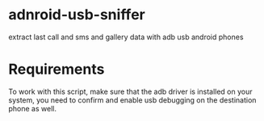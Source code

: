 # adnroid-usb-sniffer
extract last call and sms and gallery data with adb usb android phones
# Requirements
To work with this script, make sure that the adb driver is installed on your system, you need to confirm and enable usb debugging on the destination phone as well.
